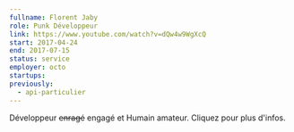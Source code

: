 ```yaml
---
fullname: Florent Jaby
role: Punk Développeur
link: https://www.youtube.com/watch?v=dQw4w9WgXcQ
start: 2017-04-24
end: 2017-07-15
status: service
employer: octo
startups:
previously:
  - api-particulier
---
```


Développeur ~~enragé~~ engagé et Humain amateur. Cliquez pour plus d'infos.
